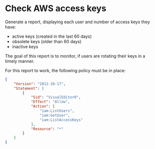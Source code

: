 # Check AWS access keys

Generate a report, displaying each user and number of access keys they have:

* active keys (created in the last 60 days)
* obsolete keys (older than 60 days)
* inactive keys

The goal of this report is to monitor, if users are rotating their keys in a timely manner.

For this report to work, the following policy must be in place:

```json
{
    "Version": "2012-10-17",
    "Statement": [
        {
            "Sid": "VisualEditor0",
            "Effect": "Allow",
            "Action": [
                "iam:ListUsers",
                "iam:GetUser",
                "iam:ListAccessKeys"
            ],
            "Resource": "*"
        }
    ]
}
```